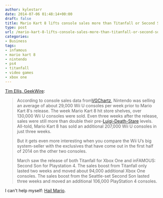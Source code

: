 ```yaml
---
author: kylestarr
date: 2014-07-06 01:48:14+00:00
draft: false
title: Mario Kart 8 lifts console sales more than Titanfall or Second Son
type: post
url: /mario-kart-8-lifts-console-sales-more-than-titanfall-or-second-son/
categories:
- Business
tags:
- infamous
- mario kart 8
- nintendo
- ps4
- titanfall
- video games
- xbox one
---
```


[Tim Ellis, GeekWire](http://www.geekwire.com/2014/mario-kart-8-bigger-system-seller-titanfall-second-son/):

> According to console sales data from[VGChartz](http://www.vgchartz.com/), Nintendo was selling an average of about 29,000 Wii U consoles per week prior to Mario Kart 8′s release. The week Mario Kart 8 hit store shelves, over 130,000 Wii U consoles were sold. Even three weeks after the release, sales were still more than double their pre-[Luigi-Death-Stare](http://knowyourmeme.com/memes/luigis-death-stare) levels. All-told, Mario Kart 8 has sold an additional 207,000 Wii U consoles in just three weeks.
>
> But it gets even more interesting when you compare the Wii U’s big system-seller with the exclusives that have come out in the first half of 2014 on the other two consoles.
>
> March saw the release of both Titanfall for Xbox One and inFAMOUS: Second Son for Playstation 4. The sales boost from Titanfall only lasted two weeks and moved about 94,000 additional Xbox One consoles. The sales boost from the Seattle-set Second Son lasted three weeks and moved an additional 106,000 PlayStation 4 consoles.

I can't help myself: [Hail Mario](/2014/06/01/hail-mario/).
